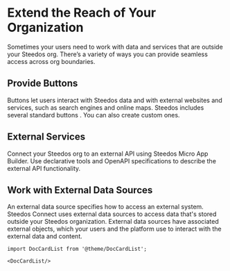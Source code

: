 # Extend the Reach of Your Organization

Sometimes your users need to work with data and services that are outside your Steedos org. There’s a variety of ways you can provide seamless access across org boundaries.

## Provide Buttons

Buttons let users interact with Steedos data and with external websites and services, such as search engines and online maps. Steedos includes several standard buttons . You can also create custom ones.

## External Services

Connect your Steedos org to an external API using Steedos Micro App Builder. Use declarative tools and OpenAPI specifications to describe the external API functionality.

## Work with External Data Sources

An external data source specifies how to access an external system. Steedos Connect uses external data sources to access data that's stored outside your Steedos organization. External data sources have associated external objects, which your users and the platform use to interact with the external data and content.


```mdx-code-block
import DocCardList from '@theme/DocCardList';

<DocCardList/>
```